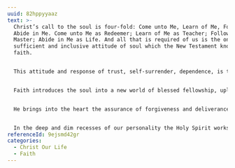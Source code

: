 ```yaml
---
uuid: 82hppyyaaz
text: >-
  Christ’s call to the soul is four-fold: Come unto Me, Learn of Me, Follow Me,
  Abide in Me. Come unto Me as Redeemer; Learn of Me as Teacher; Follow Me as
  Master; Abide in Me as Life. And all that is required of us is the one
  sufficient and inclusive attitude of soul which the New Testament knows as
  faith.


  This attitude and response of trust, self-surrender, dependence, is the essential attitude and response of the soul of man to God. Every sincere man knows full well the impossibility of realizing his true life in isolation, apart from God. Faith as man’s response to God for ever puts an end to the spiritual helplessness and hopelessness of the solitary man. It introduces him to a new relationship to God in Christ, and opens the door to the coming of the Holy Spirit of light and life. It is the means whereby the needed strength, satisfaction, and security come to the soul from fellowship with God.


  Faith introduces the soul into a new world of blessed fellowship, uplifting motives, satisfying experiences, and spiritual powers, and from the moment the attitude of trust is taken up the Holy Spirit begins His work of revealing Jesus Christ to the soul.


  He brings into the heart the assurance of forgiveness and deliverance from the burden of the past, he bestows on the soul the gift of the Divine life, and then he commences a work that is never finished in this life of assimilating our lives to that of Christ, working in us that Christlikeness which is the essential and unique element of the Gospel ethic.


  In the deep and dim recesses of our personality the Holy Spirit works His blessed and marvelous way, transfiguring character, uplifting ideals, inspiring hopes, creating joys, and providing perfect satisfaction. And as we continue to maintain and deepen the attitude of faith the Holy Spirit is enabled to do His work and we are enabled to receive more of His grace. By every act of trust and self-surrender we receive ever larger measures of the life of Christ, and all the while we are being changed into the image of Christ “from glory to glory” by the Spirit of the Lord.
referenceId: 9ejsmd42gr
categories:
  - Christ Our Life
  - Faith
---
```


